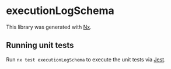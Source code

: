 # executionLogSchema

This library was generated with [Nx](https://nx.dev).

## Running unit tests

Run `nx test executionLogSchema` to execute the unit tests via [Jest](https://jestjs.io).
